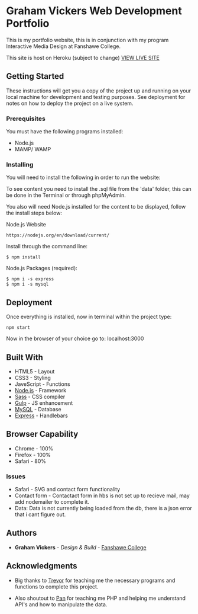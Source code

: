 # Graham Vickers Web Development Portfolio

This is my portfolio website, this is in conjunction with my program Interactive Media Design at Fanshawe College. 

This site is host on Heroku (subject to change)
[VIEW LIVE SITE](https://graham-vickers-web-development.herokuapp.com/)


## Getting Started

These instructions will get you a copy of the project up and running on your local machine for development and testing purposes. See deployment for notes on how to deploy the project on a live system.

### Prerequisites

You must have the following programs installed: 

* Node.js
* MAMP/ WAMP

### Installing

You will need to install the following in order to run the website:

To see content you need to install the .sql file from the 'data' folder, this can be done in the Terminal or through phpMyAdmin.

You also will need Node.js installed for the content to be displayed, follow the install steps below:

Node.js Website
```
https://nodejs.org/en/download/current/
```

Install through the command line:
```
$ npm install 
```
Node.js Packages (required):
```
$ npm i -s express
$ npm i -s mysql
```
## Deployment

Once everything is installed, now in terminal within the project type:

```
npm start
```

Now in the browser of your choice go to: localhost:3000

## Built With

* HTML5 - Layout
* CSS3 - Styling
* JaveScript - Functions
* [Node.js](https://nodejs.org/en/) - Framework
* [Sass](https://sass-lang.com/) - CSS compiler
* [Gulp](https://gulpjs.com/) - JS enhancement
* [MySQL](https://www.mysql.com/) - Database
* [Express](https://expressjs.com/) - Handlebars 

## Browser Capability 

* Chrome - 100%
* Firefox - 100%
* Safari - 80%

### Issues

* Safari - SVG and contact form functionality 
* Contact form - Contactact form in hbs is not set up to recieve mail, may add nodemailer to complete it.
* Data: Data is not currently being loaded from the db, there is a json error that i cant figure out.

## Authors

* **Graham Vickers** - *Design & Build* - [Fanshawe College](https://github.com/grahamvickers)

## Acknowledgments

* Big thanks to [Trevor](https://github.com/Trevor-FanshaweC) for teaching me the necessary programs and functions to complete this project.

* Also shoutout to [Pan](https://github.com/spiderPan) for teaching me PHP and helping me understand API's and how to manipulate the data.
